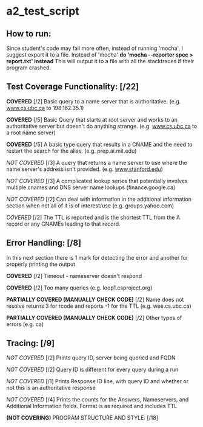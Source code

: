 # a2_test_script

How to run:
------
Since student's code may fail more often, instead of running 'mocha', I suggest export it to a file.
Instead of 'mocha' **do 'mocha --reporter spec > report.txt' instead**
This will output it to a file with all the stacktraces if their program crashed.

Test Coverage
Functionality: [/22]
------
   **COVERED**
   [/2] Basic query to a name server that is authoritative.
   	(e.g. www.cs.ubc.ca to 198.162.35.1)

   **COVERED** 
   [/5] Basic Query that starts at root server and works to an authoritative server but doesn't do anything strange. (e.g. www.cs.ubc.ca to a root name server)

   **COVERED**
   [/5] A basic type query that results in a CNAME and the need to restart the search for the alias. (e.g. prep.ai.mit.edu)

   *NOT COVERED*
   [/3] A query that returns a name server to use where the name server's address isn't provided. (e.g. www.stanford.edu)

   *NOT COVERED*
   [/3] A complicated lookup series that potentially involves multiple cnames and DNS server name lookups (finance.google.ca)

   *NOT COVERED*
   [/2] Can deal with information in the additional information section when not all of it is of interest/use (e.g. groups.yahoo.com)
  
   *COVERED* 
   [/2] The TTL is reported and is the shortest TTL from the A record or any CNAMEs leading to that record.  





Error Handling: [/8]
------
   In this next section there is 1 mark for detecting the error and
   another for properly printing the output
   
   **COVERED**
   [/2] Timeout - nameserver doesn't respond

   **COVERED**
   [/2] Too many queries (e.g. loop1.csproject.org)

   **PARTIALLY COVERED (MANUALLY CHECK CODE)**
   [/2] Name does not resolve returns 3 for rcode and reports -1 for the TTL (e.g. wee.cs.ubc.ca)

   **PARTIALLY COVERED (MANUALLY CHECK CODE)**
   [/2] Other types of errors (e.g. ca)
  



Tracing: [/9]
------
  *NOT COVERED*
  [/2] Prints query ID, server being queried and FQDN
  
  *NOT COVERED*
  [/2] Query ID is different for every query during a run
  
  *NOT COVERED*
  [/1] Prints Response ID line, with query ID and whether or not this is an authoritative response

  *NOT COVERED*
  [/4] Prints the counts for the Answers, Nameservers, and Additional
  Information fields. Format is as required and includes TTL





**(NOT COVERING)**
PROGRAM STRUCTURE AND STYLE: [/18]
